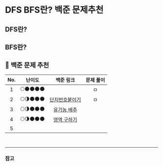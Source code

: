 # DFS BFS란? 백준 문제추천

## DFS란?


## BFS란?


## 🎁 백준 문제 추천

| No. | 난이도 | 백준 링크 | 문제 풀이 |
|:--------:|:--------:|:--------:|:--------:|
| 1 | 🌕🌑🌑🌑🌑 | []() | ㅁ | 
| 2 | 🌕🌗🌑🌑🌑| [단지번호붙이기](https://www.acmicpc.net/problem/2667) | ㅁ | 
| 3 | 🌕🌗🌑🌑🌑 | [유기농 배추](https://www.acmicpc.net/problem/1012) | | 
| 4 | 🌕🌗🌑🌑🌑 | [영역 구하기](https://www.acmicpc.net/problem/2583) | []() |
| 5 |  | []() | []() | 


<br>

----------------------

### 참고
